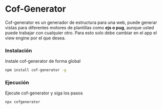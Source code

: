 # Cof-Generator
Cof-generator es un generador de estructura para una web, puede generar vistas para diferentes motores de plantillas como **ejs o pug**, aunque usted puede trabajar con cualquier otro. Para esto solo debe cambiar en el app el view engine por el que desea.

### Instalación

Instale cof-generator de forma global
```bash 
npm install cof-generator -g
```

### Ejecución

Ejecute cof-generator y siga los pasos
```bash 
npx cofgenerator
```